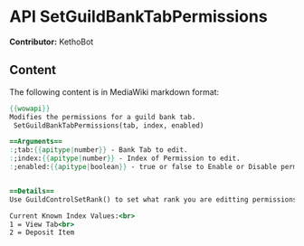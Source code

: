 # API SetGuildBankTabPermissions

**Contributor:** KethoBot

## Content

The following content is in MediaWiki markdown format:

```mediawiki
{{wowapi}}
Modifies the permissions for a guild bank tab.
 SetGuildBankTabPermissions(tab, index, enabled)

==Arguments==
:;tab:{{apitype|number}} - Bank Tab to edit.
:;index:{{apitype|number}} - Index of Permission to edit.
:;enabled:{{apitype|boolean}} - true or false to Enable or Disable permission.


==Details==
Use GuildControlSetRank() to set what rank you are editting permissions for. Will not save until GuildControlSaveRank() is called.<br>

Current Known Index Values:<br>
1 = View Tab<br>
2 = Deposit Item
```